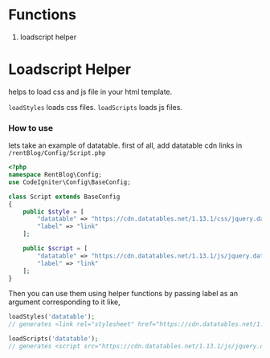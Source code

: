 # Functions

1. loadscript helper

# Loadscript Helper
helps to load css and js file in your html template.

`loadStyles` loads css files.
`loadScripts` loads js files.

### How to use
lets take an example of datatable.
first of all, add datatable cdn links in `/rentBlog/Config/Script.php`
```php
<?php
namespace RentBlog\Config;
use CodeIgniter\Config\BaseConfig;

class Script extends BaseConfig
{
    public $style = [
        "datatable" => "https://cdn.datatables.net/1.13.1/css/jquery.dataTables.min.css",
        "label" => "link"
    ];

    public $script = [
        "datatable" => "https://cdn.datatables.net/1.13.1/js/jquery.dataTables.min.js",
        "label" => "link"
    ];
}
```

Then you can use them using helper functions by passing label as an argument corresponding to it like,

```php
loadStyles('datatable');
// generates <link rel="stylesheet" href="https://cdn.datatables.net/1.13.1/css/jquery.dataTables.min.css">

loadScripts('datatable');
// generates <script src="https://cdn.datatables.net/1.13.1/js/jquery.dataTables.min.js"></script>
```


